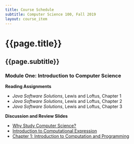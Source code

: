 ```yaml
---
title: Course Schedule
subtitle: Computer Science 100, Fall 2019
layout: course_item
---
```


# {{page.title}}
## {{page.subtitle}}

### Module One: Introduction to Computer Science

**Reading Assignments**

- <em>Java Software Solutions</em>, Lewis and Loftus, Chapter 1
- <em>Java Software Solutions</em>, Lewis and Loftus, Chapter 2
- <em>Java Software Solutions</em>, Lewis and Loftus, Chapter 3

**Discussion and Review Slides**

<ul>

<li> <a target="_blank" rel="noopener" href="{{site.baseurl}}teaching/cs100F2019/provide/slides/cs100_whystudycomputerscience.html">Why Study Computer Science?</a>

<li> <a target="_blank" rel="noopener" href="{{site.baseurl}}teaching/cs100F2019/provide/slides/cs100_introduction.html">Introduction to Computational Expression</a>

<li> <a target="_blank" rel="noopener" href="{{site.baseurl}}teaching/cs100F2018/provide/slides/cs100_chapter1.html">Chapter 1: Introduction to Computation and Programming</a>

</ul>
